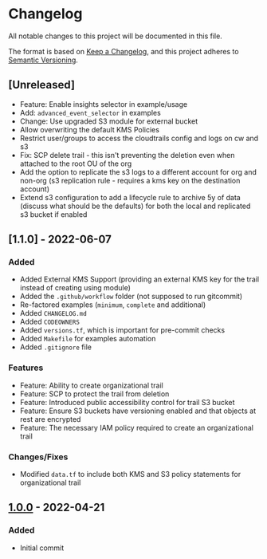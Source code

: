 # Changelog
All notable changes to this project will be documented in this file.

The format is based on [Keep a Changelog](https://keepachangelog.com/en/1.0.0/),
and this project adheres to [Semantic Versioning](https://semver.org/spec/v2.0.0.html).

## [Unreleased]
- Feature: Enable insights selector in example/usage
- Add: `advanced_event_selector` in examples
- Change: Use upgraded S3 module for external bucket
- Allow overwriting the default KMS Policies
- Restrict user/groups to access the cloudtrails config and logs on cw and s3
- Fix: SCP delete trail - this isn't preventing the deletion even when attached to the root OU of the org
- Add the option to replicate the s3 logs to a different account for org and non-org (s3 replication rule - requires a kms key on the destination account)
- Extend s3 configuration to add a lifecycle rule to archive 5y of data (discuss what should be the defaults) for both the local and replicated s3 bucket if enabled

## [1.1.0] - 2022-06-07
### Added
- Added External KMS Support (providing an external KMS key for the trail instead of creating using module)
- Added the `.github/workflow` folder (not supposed to run gitcommit)
- Re-factored examples (`minimum`, `complete` and additional)
- Added `CHANGELOG.md`
- Added `CODEOWNERS`
- Added `versions.tf`, which is important for pre-commit checks
- Added `Makefile` for examples automation
- Added `.gitignore` file

### Features
- Feature: Ability to create organizational trail
- Feature: SCP to protect the trail from deletion
- Feature: Introduced public accessibility control for trail S3 bucket
- Feature: Ensure S3 buckets have versioning enabled and that objects at rest are encrypted
- Feature: The necessary IAM policy required to create an organizational trail

### Changes/Fixes
- Modified `data.tf` to include both KMS and S3 policy statements for organizational trail

## [1.0.0] - 2022-04-21

### Added
- Initial commit

[1.0.0]: https://github.com/boldlink/terraform-aws-cloudtrail/releases/tag/1.0.0

